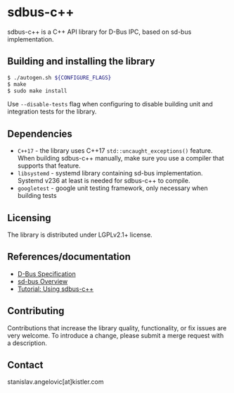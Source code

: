 sdbus-c++
=========

sdbus-c++ is a C++ API library for D-Bus IPC, based on sd-bus implementation.

Building and installing the library
-----------------------------------

```bash
$ ./autogen.sh ${CONFIGURE_FLAGS}
$ make
$ sudo make install
```

Use `--disable-tests` flag when configuring to disable building unit and integration tests for the library.

Dependencies
------------

* `C++17` - the library uses C++17 `std::uncaught_exceptions()` feature. When building sdbus-c++ manually, make sure you use a compiler that supports that feature.
* `libsystemd` - systemd library containing sd-bus implementation. Systemd v236 at least is needed for sdbus-c++ to compile.
* `googletest` - google unit testing framework, only necessary when building tests

Licensing
---------

The library is distributed under LGPLv2.1+ license.

References/documentation
------------------------

* [D-Bus Specification](https://dbus.freedesktop.org/doc/dbus-specification.html)
* [sd-bus Overview](http://0pointer.net/blog/the-new-sd-bus-api-of-systemd.html)
* [Tutorial: Using sdbus-c++](doc/using-sdbus-c++.md)

Contributing
------------

Contributions that increase the library quality, functionality, or fix issues are very welcome. To introduce a change, please submit a merge request with a description.

Contact
-------

stanislav.angelovic[at]kistler.com
